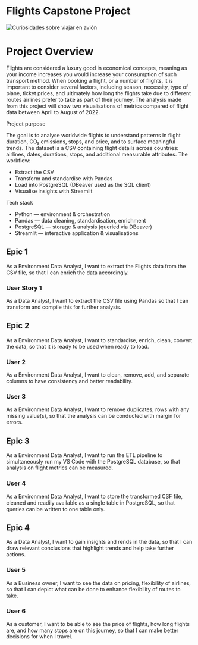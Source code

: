 # Flights Capstone Project

![Curiosidades sobre viajar en avión](https://www.grupooneair.com/wp-content/uploads/2023/06/10-cuirosidades-sobre-viajar-en-avion.jpg)




# Project Overview

Flights are considered a luxury good in economical concepts, meaning as your income increases you would increase your consumption of such transport method. When booking a flight, or a number of flights, it is important to consider several factors, including season, necessity, type of plane, ticket prices, and ultimately how long the flights take due to different routes airlines prefer to take as part of their journey. The analysis made from this project will show two visualisations of metrics compared of flight data between April to August of 2022.

Project purpose

The goal is to analyse worldwide flights to understand patterns in flight duration, CO₂ emissions, stops, and price, and to surface meaningful trends.
The dataset is a CSV containing flight details across countries: airlines, dates, durations, stops, and additional measurable attributes. The workflow:

- Extract the CSV
- Transform and standardise with Pandas
- Load into PostgreSQL (DBeaver used as the SQL client)
- Visualise insights with Streamlit

Tech stack

- Python — environment & orchestration
- Pandas — data cleaning, standardisation, enrichment
- PostgreSQL — storage & analysis (queried via DBeaver)
- Streamlit — interactive application & visualisations

## Epic 1

As a Environment Data Analyst, I want to extract the Flights data from the CSV file, so that I can enrich the data accordingly.

### User Story 1

As a Data Analyst, I want to extract the CSV file using Pandas so that I can transform and compile this for further analysis.

## Epic 2

As a Environment Data Analyst, I want to standardise, enrich, clean, convert the data, so that it is ready to be used when ready to load.

### User 2

As a Environment Data Analyst, I want to clean, remove, add, and separate columns to have consistency and better readability.

### User 3

As a Environment Data Analyst, I want to remove duplicates, rows with any missing value(s), so that the analysis can be conducted with margin for errors.

## Epic 3

As a Environment Data Analyst, I want to run the ETL pipeline to simultaneously run my VS Code with the PostgreSQL database, so that analysis on flight metrics can be measured.

### User 4

As a Environment Data Analyst, I want to store the transformed CSF file, cleaned and readily available as a single table in PostgreSQL, so that queries can be written to one table only.

## Epic 4

As a Data Analyst, I want to gain insights and rends in the data, so that I can draw relevant conclusions that highlight trends and help take further actions.

### User 5
As a Business owner, I want to see the data on pricing, flexibility of airlines, so that I can depict what can be done to enhance flexibility of routes to take.

### User 6
As a customer, I want to be able to see the price of flights, how long flights are, and how many stops are on this journey, so that I can make better decisions for when I travel.
